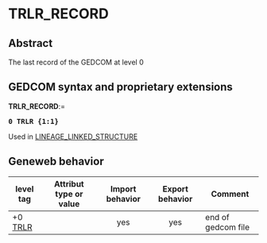 ﻿<!-- licence GPL V2, cf https://github.com/TitiFix/geneweb -->
# TRLR_RECORD
## Abstract
The last record of the GEDCOM at level 0


## GEDCOM syntax and proprietary extensions

**TRLR_RECORD**:=
<pre>
<b>0 TRLR {1:1}</b>
</pre>
Used in <a href=Ged.LINEAGE_LINKED_STRUCTURE.md>LINEAGE_LINKED_STRUCTURE</a><br />


## Geneweb behavior



level tag  | Attribut type or value | Import behavior | Export behavior  | Comment 
---------- | ------------- | :---------------: | :-----------------:| -----------
+0 <a href=Ged.GLOSSARY.md#trlr>TRLR</a> |  | yes | yes | end of gedcom file




